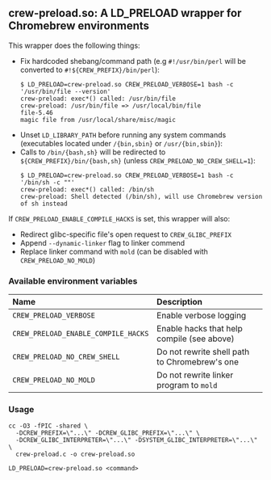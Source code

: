 ## crew-preload.so: A LD_PRELOAD wrapper for Chromebrew environments

This wrapper does the following things:
  - Fix hardcoded shebang/command path (e.g `#!/usr/bin/perl` will be converted to `#!${CREW_PREFIX}/bin/perl`):
    ```
    $ LD_PRELOAD=crew-preload.so CREW_PRELOAD_VERBOSE=1 bash -c '/usr/bin/file --version'
    crew-preload: exec*() called: /usr/bin/file
    crew-preload: /usr/bin/file => /usr/local/bin/file
    file-5.46
    magic file from /usr/local/share/misc/magic
    ```
  - Unset `LD_LIBRARY_PATH` before running any system commands (executables located under `/{bin,sbin}` or `/usr/{bin,sbin}`):
  - Calls to `/bin/{bash,sh}` will be redirected to `${CREW_PREFIX}/bin/{bash,sh}` (unless `CREW_PRELOAD_NO_CREW_SHELL=1`):
    ```
    $ LD_PRELOAD=crew-preload.so CREW_PRELOAD_VERBOSE=1 bash -c '/bin/sh -c ""'
    crew-preload: exec*() called: /bin/sh
    crew-preload: Shell detected (/bin/sh), will use Chromebrew version of sh instead
    ```

If `CREW_PRELOAD_ENABLE_COMPILE_HACKS` is set, this wrapper will also:
  - Redirect glibc-specific file's open request to `CREW_GLIBC_PREFIX`
  - Append `--dynamic-linker` flag to linker commend
  - Replace linker command with `mold` (can be disabled with `CREW_PRELOAD_NO_MOLD`)

### Available environment variables
|Name                               |Description                                   |
|:----------------------------------|:---------------------------------------------|
|`CREW_PRELOAD_VERBOSE`             |Enable verbose logging                        |
|`CREW_PRELOAD_ENABLE_COMPILE_HACKS`|Enable hacks that help compile (see above)    |
|`CREW_PRELOAD_NO_CREW_SHELL`       |Do not rewrite shell path to Chromebrew's one |
|`CREW_PRELOAD_NO_MOLD`             |Do not rewrite linker program to `mold`       |

### Usage
```shell
cc -O3 -fPIC -shared \
  -DCREW_PREFIX=\"...\" -DCREW_GLIBC_PREFIX=\"...\" \
  -DCREW_GLIBC_INTERPRETER=\"...\" -DSYSTEM_GLIBC_INTERPRETER=\"...\" \
  crew-preload.c -o crew-preload.so

LD_PRELOAD=crew-preload.so <command>
```
